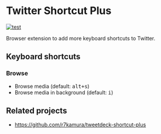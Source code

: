 # Twitter Shortcut Plus

[![test](https://github.com/r7kamura/twitter-shortcut-plus/actions/workflows/test.yml/badge.svg)](https://github.com/r7kamura/twitter-shortcut-plus/actions/workflows/test.yml)

Browser extension to add more keyboard shortcuts to Twitter.

## Keyboard shortcuts

### Browse

- Browse media (default: <kbd>alt+s</kbd>)
- Browse media in background (default: <kbd>i</kbd>)

## Related projects

- <https://github.com/r7kamura/tweetdeck-shortcut-plus>
